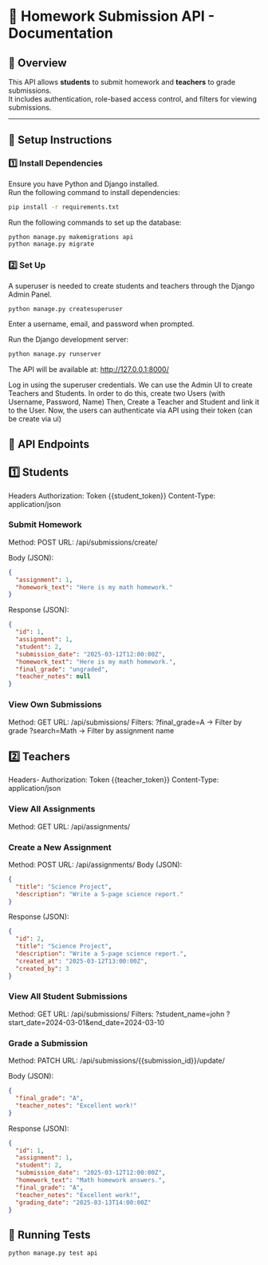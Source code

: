 # 📘 Homework Submission API - Documentation

## 📌 Overview

This API allows **students** to submit homework and **teachers** to grade submissions.  
It includes authentication, role-based access control, and filters for viewing submissions.

---

## 🚀 Setup Instructions

### **1️⃣ Install Dependencies**

Ensure you have Python and Django installed.  
Run the following command to install dependencies:

```sh
pip install -r requirements.txt
```

Run the following commands to set up the database:

```sh
python manage.py makemigrations api
python manage.py migrate
```

### **2️⃣ Set Up**

A superuser is needed to create students and teachers through the Django Admin Panel.

```sh
python manage.py createsuperuser
```

Enter a username, email, and password when prompted.

Run the Django development server:

```sh
python manage.py runserver
```

The API will be available at: http://127.0.0.1:8000/

Log in using the superuser credentials.
We can use the Admin UI to create Teachers and Students.
In order to do this, create two Users (with Username, Password, Name)
Then, Create a Teacher and Student and link it to the User.
Now, the users can authenticate via API using their token (can be create via ui)

## 📌 API Endpoints

## **1️⃣ Students**

Headers
Authorization: Token {{student_token}}
Content-Type: application/json

### Submit Homework

Method: POST
URL: /api/submissions/create/

Body (JSON):

```json
{
  "assignment": 1,
  "homework_text": "Here is my math homework."
}
```

Response (JSON):

```json
{
  "id": 1,
  "assignment": 1,
  "student": 2,
  "submission_date": "2025-03-12T12:00:00Z",
  "homework_text": "Here is my math homework.",
  "final_grade": "ungraded",
  "teacher_notes": null
}
```

### View Own Submissions

Method: GET
URL: /api/submissions/
Filters:
?final_grade=A → Filter by grade
?search=Math → Filter by assignment name

## **2️⃣ Teachers**

Headers-
Authorization: Token {{teacher_token}}
Content-Type: application/json

### View All Assignments

Method: GET
URL: /api/assignments/

### Create a New Assignment

Method: POST
URL: /api/assignments/
Body (JSON):

```json
{
  "title": "Science Project",
  "description": "Write a 5-page science report."
}
```

Response (JSON):

```json
{
  "id": 2,
  "title": "Science Project",
  "description": "Write a 5-page science report.",
  "created_at": "2025-03-12T13:00:00Z",
  "created_by": 3
}
```

### View All Student Submissions

Method: GET
URL: /api/submissions/
Filters:
?student_name=john
?start_date=2024-03-01&end_date=2024-03-10

### Grade a Submission

Method: PATCH
URL: /api/submissions/{{submission_id}}/update/

Body (JSON):

```json
{
  "final_grade": "A",
  "teacher_notes": "Excellent work!"
}
```

Response (JSON):

```json
{
  "id": 1,
  "assignment": 1,
  "student": 2,
  "submission_date": "2025-03-12T12:00:00Z",
  "homework_text": "Math homework answers.",
  "final_grade": "A",
  "teacher_notes": "Excellent work!",
  "grading_date": "2025-03-13T14:00:00Z"
}
```

## 🚀 Running Tests

```sh
python manage.py test api
```
